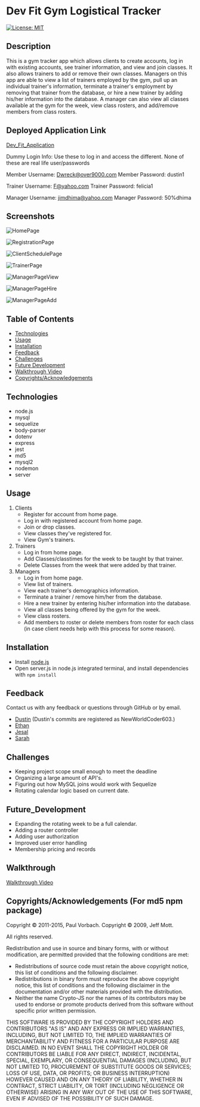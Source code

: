 # Dev Fit Gym Logistical Tracker
[![License: MIT](https://img.shields.io/badge/License-MIT-yellow.svg)](https://opensource.org/licenses/MIT)

## Description

This is a gym tracker app which allows clients to create accounts, log in with existing accounts, see trainer information, and view and join classes. It also allows trainers to add or remove their own classes. Managers on this app are able to view a list of trainers employed by the gym, pull up an individual trainer's information, terminate a trainer's employment by removing that trainer from the database, or hire a new trainer by adding his/her information into the database. A manager can also view all classes available at the gym for the week, view class rosters, and add/remove members from class rosters.

## Deployed Application Link

[Dev_Fit_Application](https://gym-logistical-tracker-duex.herokuapp.com/)

Dummy Login Info: Use these to log in and access the different. 
None of these are real life user/passwords

Member Username: Dwreck@over9000.com
Member Password: dustin1 

Trainer Username: F@yahoo.com
Trainer Password: felicia1

Manager Username: jimdhima@yahoo.com
Manager Password: 50%dhima

## Screenshots

![HomePage](./public/assets/images/screenshots/homePage.png)

![RegistrationPage](./public/assets/images/screenshots/registrationPage.png)

![ClientSchedulePage](./public/assets/images/screenshots/clientSchedulePage.png)

![TrainerPage](./public/assets/images/screenshots/trainerPage.png)

![ManagerPageView](./public/assets/images/screenshots/managerPageView.png)

![ManagerPageHire](./public/assets/images/screenshots/managerPageHire.png)

![ManagerPageAdd](./public/assets/images/screenshots/managerPageAdd.png)

## Table of Contents

- [Technologies](#Technologies)
- [Usage](#Usage)
- [Installation](#Installation)
- [Feedback](#Feedback)
- [Challenges](#Challenges)
- [Future Development](#Future_Development)
- [Walkthrough Video](#Walkthrough)
- [Copyrights/Acknowledgements](#Copyrights/Acknowledgements)

## Technologies

- node.js
- mysql
- sequelize
- body-parser
- dotenv
- express
- jest
- md5
- mysql2
- nodemon
- server

## Usage

1. Clients
   - Register for account from home page.
   - Log in with registered account from home page.
   - Join or drop classes.
   - View classes they've registered for.
   - View Gym's trainers.
2. Trainers
   - Log in from home page.
   - Add Classes/classtimes for the week to be taught by that trainer.
   - Delete Classes from the week that were added by that trainer.
3. Managers
   - Log in from home page.
   - View list of trainers.
   - View each trainer's demographics information.
   - Terminate a trainer / remove him/her from the database.
   - Hire a new trainer by entering his/her information into the database.
   - View all classes being offered by the gym for the week.
   - View class rosters.
   - Add members to roster or delete members from roster for each class (in case client needs help with this process for some reason).

## Installation

- Install [node.js](https://nodejs.org/en/download/)
- Open server.js in node.js integrated terminal, and install dependencies with `npm install`

## Feedback

Contact us with any feedback or questions through GitHub or by email.

- [Dustin](https://github.com/DustinErwin) (Dustin's commits are registered as NewWorldCoder603.)
- [Ethan](https://github.com/Ewager1)
- [Jesal](https://github.com/JesalDM)
- [Sarah](https://github.com/smanter82/)

## Challenges

- Keeping project scope small enough to meet the deadline
- Organizing a large amount of API's.
- Figuring out how MySQL joins would work with Sequelize
- Rotating calendar logic based on current date.

## Future_Development

- Expanding the rotating week to be a full calendar.
- Adding a router controller
- Adding user authorization
- Improved user error handling
- Membership pricing and records

## Walkthrough

[Walkthrough Video](https://drive.google.com/file/d/1waBdCG9vFMojRRJAujn7LDis4MAf_Nr8/view)

## Copyrights/Acknowledgements (For md5 npm package)

Copyright © 2011-2015, Paul Vorbach.
Copyright © 2009, Jeff Mott.

All rights reserved.

Redistribution and use in source and binary forms, with or without modification,
are permitted provided that the following conditions are met:

- Redistributions of source code must retain the above copyright notice, this
  list of conditions and the following disclaimer.
- Redistributions in binary form must reproduce the above copyright notice, this
  list of conditions and the following disclaimer in the documentation and/or
  other materials provided with the distribution.
- Neither the name Crypto-JS nor the names of its contributors may be used to
  endorse or promote products derived from this software without specific prior
  written permission.

THIS SOFTWARE IS PROVIDED BY THE COPYRIGHT HOLDERS AND CONTRIBUTORS "AS IS" AND
ANY EXPRESS OR IMPLIED WARRANTIES, INCLUDING, BUT NOT LIMITED TO, THE IMPLIED
WARRANTIES OF MERCHANTABILITY AND FITNESS FOR A PARTICULAR PURPOSE ARE
DISCLAIMED. IN NO EVENT SHALL THE COPYRIGHT HOLDER OR CONTRIBUTORS BE LIABLE FOR
ANY DIRECT, INDIRECT, INCIDENTAL, SPECIAL, EXEMPLARY, OR CONSEQUENTIAL DAMAGES
(INCLUDING, BUT NOT LIMITED TO, PROCUREMENT OF SUBSTITUTE GOODS OR SERVICES;
LOSS OF USE, DATA, OR PROFITS; OR BUSINESS INTERRUPTION) HOWEVER CAUSED AND ON
ANY THEORY OF LIABILITY, WHETHER IN CONTRACT, STRICT LIABILITY, OR TORT
(INCLUDING NEGLIGENCE OR OTHERWISE) ARISING IN ANY WAY OUT OF THE USE OF THIS
SOFTWARE, EVEN IF ADVISED OF THE POSSIBILITY OF SUCH DAMAGE.
